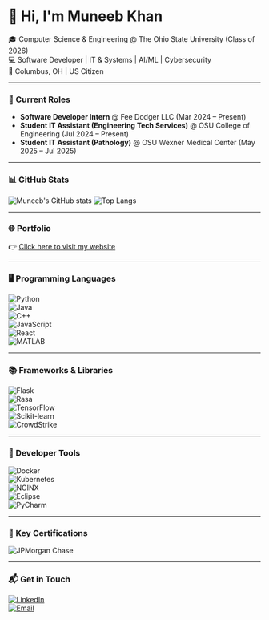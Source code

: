 # 👋 Hi, I'm Muneeb Khan  

🎓 Computer Science & Engineering @ The Ohio State University (Class of 2026)  
💻 Software Developer | IT & Systems | AI/ML | Cybersecurity  
📍 Columbus, OH | US Citizen  

---

### 🚀 Current Roles
- **Software Developer Intern** @ Fee Dodger LLC (Mar 2024 – Present)  
- **Student IT Assistant (Engineering Tech Services)** @ OSU College of Engineering (Jul 2024 – Present)  
- **Student IT Assistant (Pathology)** @ OSU Wexner Medical Center (May 2025 – Jul 2025)  

---

### 📊 GitHub Stats  
![Muneeb's GitHub stats](https://github-readme-stats.vercel.app/api?username=mkhan2050&show_icons=true&theme=radical)
![Top Langs](https://github-readme-stats.vercel.app/api/top-langs/?username=mkhan2050&layout=compact&theme=radical)  

---

### 🌐 Portfolio
👉 [Click here to visit my website](YOUR_WEBSITE_LINK_HERE)  

---

### 🖥️ Programming Languages  
![Python](https://img.shields.io/badge/Python-3776AB?style=for-the-badge&logo=python&logoColor=white)  
![Java](https://img.shields.io/badge/Java-007396?style=for-the-badge&logo=java&logoColor=white)  
![C++](https://img.shields.io/badge/C++-00599C?style=for-the-badge&logo=c%2B%2B&logoColor=white)  
![JavaScript](https://img.shields.io/badge/JavaScript-F7DF1E?style=for-the-badge&logo=javascript&logoColor=black)  
![React](https://img.shields.io/badge/React-20232A?style=for-the-badge&logo=react&logoColor=61DAFB)  
![MATLAB](https://img.shields.io/badge/MATLAB-0076A8?style=for-the-badge&logo=mathworks&logoColor=white)  

---

### 📚 Frameworks & Libraries  
![Flask](https://img.shields.io/badge/Flask-000000?style=for-the-badge&logo=flask&logoColor=white)  
![Rasa](https://img.shields.io/badge/Rasa-5A17EE?style=for-the-badge&logo=rasa&logoColor=white)  
![TensorFlow](https://img.shields.io/badge/TensorFlow-FF6F00?style=for-the-badge&logo=tensorflow&logoColor=white)  
![Scikit-learn](https://img.shields.io/badge/scikit--learn-F7931E?style=for-the-badge&logo=scikitlearn&logoColor=white)  
![CrowdStrike](https://img.shields.io/badge/CrowdStrike-E30613?style=for-the-badge&logo=crowdstrike&logoColor=white)  

---

### 🔧 Developer Tools  
![Docker](https://img.shields.io/badge/Docker-2496ED?style=for-the-badge&logo=docker&logoColor=white)  
![Kubernetes](https://img.shields.io/badge/Kubernetes-326CE5?style=for-the-badge&logo=kubernetes&logoColor=white)  
![NGINX](https://img.shields.io/badge/NGINX-009639?style=for-the-badge&logo=nginx&logoColor=white)  
![Eclipse](https://img.shields.io/badge/Eclipse-2C2255?style=for-the-badge&logo=eclipse&logoColor=white)  
![PyCharm](https://img.shields.io/badge/PyCharm-000000?style=for-the-badge&logo=pycharm&logoColor=white)  

---

### 🏅 Key Certifications  
![JPMorgan Chase](https://img.shields.io/badge/JPMorgan%20Chase-Software%20Engineering%20Simulation-964B00?style=for-the-badge)  

---

### 📬 Get in Touch  
[![LinkedIn](https://img.shields.io/badge/LinkedIn-0077B5?style=for-the-badge&logo=linkedin&logoColor=white)](https://www.linkedin.com/in/muneeb-khan-3090a6290/)  
[![Email](https://img.shields.io/badge/Email-D14836?style=for-the-badge&logo=gmail&logoColor=white)](mailto:muneebk5824@gmail.com)  
